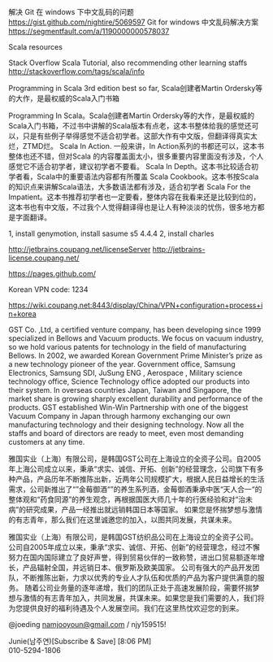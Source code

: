 解决 Git 在 windows 下中文乱码的问题
https://gist.github.com/nightire/5069597
Git for windows 中文乱码解决方案
https://segmentfault.com/a/1190000000578037

Scala resources

Stack Overflow Scala Tutorial, also recommending other learning staffs
http://stackoverflow.com/tags/scala/info

Programming in Scala 3rd edition        best so far, Scala创建者Martin Ordersky等的大作，是最权威的Scala入门书箱

Programming In Scala。Scala创建者Martin Ordersky等的大作，是最权威的Scala入门书箱，不过书中讲解的Scala版本有点老，这本书整体给我的感觉还可以，只是有些例子举得感觉不适合初学者。这部大作有中文版，但翻译得真实太烂，ZTMD烂。
Scala In Action. 一般来讲，In Action系列的书都还可以，这本书整体也还不错，但对Scala 的内容覆盖面太小，很多重要内容里面没有涉及，个人感觉它不适合初学者，建议初学者不要看。
Scala In Depth。这本书比较适合初学者看，Scala中的重要语法内容都有所覆盖
Scala Cookbook。这本书按Scala的知识点来讲解Scala语法，大多数语法都有涉及，适合初学者
Scala For the Impatient。这本书推荐初学者也一定要看，整体内容在我看来还是比较到位的，这本书也有中文版，不过我个人觉得翻译得也是让人有种淡淡的忧伤，很多地方都是字面翻译。


1, install genymotion, install sasume s5 4.4.4
2, install charles





http://jetbrains.coupang.net/licenseServer
http://jetbrains-license.coupang.net/
 


https://pages.github.com/


Korean VPN code: 1234

https://wiki.coupang.net:8443/display/China/VPN+configuration+process+in+korea

GST Co. ,Ltd, a certified venture company, has been developing since 1999 specialized in Bellows and Vacuum products. We focus on vacuum industry, so we hold various patents for technology in the field of manufacturing Bellows. In 2002, we awarded Korean Government Prime Minister’s prize as a new technology pioneer of the year. Government office, Samsung Electronics, Samsung SDI, JuSung ENG , Aerospace , Military science technology office, Science Technology office adopted our products into their system. In overseas countries Japan, Taiwan and Singapore, the market share is growing sharply excellent durability and performance of the products. GST established Win-Win Partnership with one of the biggest Vacuum Company in Japan through harmony exchanging our own manufacturing technology and their designing technology. Now all the staffs and board of directors are ready to meet, even most demanding customers at any time.

雅国实业（上海）有限公司，是韩国GST公司在上海设立的全资子公司。自2005年上海公司成立以来，秉承“求实、诚信、开拓、创新”的经营理念，公司旗下有多种产品，产品历年不断推陈出新，近两年公司规模扩大，根据人民日益增长的生活需求，公司新推出了“”金莓御酒“”的养生系列酒，金莓御酒秉承中医“天人合一“的整体观和“药食同源”的养生观念，再根据国医大师几十年的行医经验和对“治未病”的研究成果，产品一经推出就远销韩国日本等国家。
如果您是怀揣梦想与激情的有志青年，那么我们在这里诚邀您的加入，以图共同发展，共谋未来。

雅国实业（上海）有限公司，是韩国GST纺织品公司在上海设立的全资子公司。
公司自2005年成立以来，秉承“求实、诚信、开拓、创新”的经营理念，经过不懈努力在国内国际建立了良好声誉，得到贸易伙伴的一致称赞，进出口贸易额逐年增长，产品辐射全国，并远销日本、俄罗斯及欧美国家。
公司有强大的产品开发团队，不断推陈出新，力求以优秀的专业人才队伍和优质的产品为客户提供满意的服务。
随着公司业务量的逐年递增，我们的团队正处于高速发展阶段，需要怀揣梦想与激情的有志青年加入，共同发展，共谋未来。如果您是我们需要的人，我们将为您提供良好的福利待遇及个人发展空间。我们在这里热忱欢迎您的到来。



@joeding namjooyoun@gmail.com / njy159515!

Junie(남주연)[Subscribe & Save] [8:06 PM]  
010-5294-1806